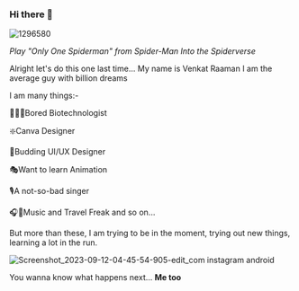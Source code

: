 ### Hi there 👋
![1296580](https://github.com/Venkat30100/Venkat30100/assets/83576340/7df457a3-661f-42bc-8fb5-b1892868b9fc)

*Play "Only One Spiderman" from Spider-Man Into the Spiderverse*

Alright let's do this one last time...
My name is Venkat Raaman
I am the average guy with billion dreams

I am many things:-

👨🏽‍🔬Bored Biotechnologist

❇️Canva Designer

📱Budding UI/UX Designer

🎭Want to learn Animation

🎙️A not-so-bad singer

🎧🧳Music and Travel Freak
and so on...

But more than these, I am trying to be in the moment, trying out new things, learning a lot in the run.

![Screenshot_2023-09-12-04-45-54-905-edit_com instagram android](https://github.com/Venkat30100/Venkat30100/assets/83576340/11cd1806-1fc5-4e4e-82b6-8af407185bb1)

You wanna know what happens next...
**Me too**

<!--
**Venkat30100/Venkat30100** is a ✨ _special_ ✨ repository because its `README.md` (this file) appears on your GitHub profile.

Here are some ideas to get you started:

- 🔭 I’m currently working on ...
- 🌱 I’m currently learning ...
- 👯 I’m looking to collaborate on ...
- 🤔 I’m looking for help with ...
- 💬 Ask me about ...
- 📫 How to reach me: ...
- 😄 Pronouns: ...
- ⚡ Fun fact: ...
-->
